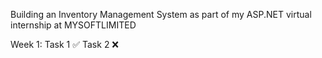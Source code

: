 Building an Inventory Management System as part of my ASP.NET virtual internship at MYSOFTLIMITED

Week 1:
  Task 1 ✅
  Task 2 ❌
